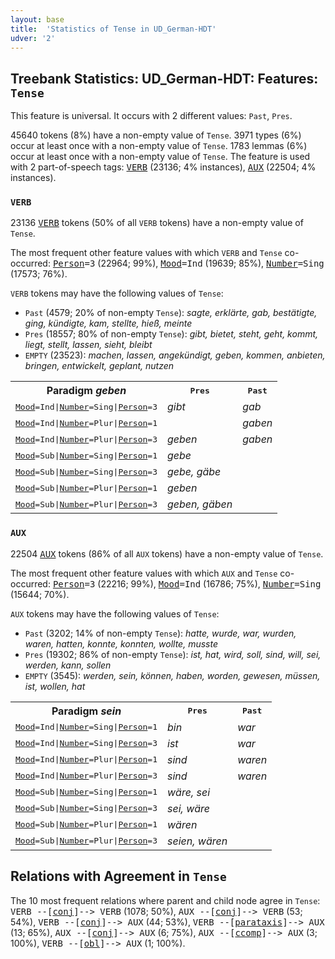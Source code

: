 ```yaml
---
layout: base
title:  'Statistics of Tense in UD_German-HDT'
udver: '2'
---
```


## Treebank Statistics: UD_German-HDT: Features: `Tense`

This feature is universal.
It occurs with 2 different values: `Past`, `Pres`.

45640 tokens (8%) have a non-empty value of `Tense`.
3971 types (6%) occur at least once with a non-empty value of `Tense`.
1783 lemmas (6%) occur at least once with a non-empty value of `Tense`.
The feature is used with 2 part-of-speech tags: <tt><a href="de_hdt-pos-VERB.html">VERB</a></tt> (23136; 4% instances), <tt><a href="de_hdt-pos-AUX.html">AUX</a></tt> (22504; 4% instances).

### `VERB`

23136 <tt><a href="de_hdt-pos-VERB.html">VERB</a></tt> tokens (50% of all `VERB` tokens) have a non-empty value of `Tense`.

The most frequent other feature values with which `VERB` and `Tense` co-occurred: <tt><a href="de_hdt-feat-Person.html">Person</a></tt><tt>=3</tt> (22964; 99%), <tt><a href="de_hdt-feat-Mood.html">Mood</a></tt><tt>=Ind</tt> (19639; 85%), <tt><a href="de_hdt-feat-Number.html">Number</a></tt><tt>=Sing</tt> (17573; 76%).

`VERB` tokens may have the following values of `Tense`:

* `Past` (4579; 20% of non-empty `Tense`): <em>sagte, erklärte, gab, bestätigte, ging, kündigte, kam, stellte, hieß, meinte</em>
* `Pres` (18557; 80% of non-empty `Tense`): <em>gibt, bietet, steht, geht, kommt, liegt, stellt, lassen, sieht, bleibt</em>
* `EMPTY` (23523): <em>machen, lassen, angekündigt, geben, kommen, anbieten, bringen, entwickelt, geplant, nutzen</em>

<table>
  <tr><th>Paradigm <i>geben</i></th><th><tt>Pres</tt></th><th><tt>Past</tt></th></tr>
  <tr><td><tt><tt><a href="de_hdt-feat-Mood.html">Mood</a></tt><tt>=Ind</tt>|<tt><a href="de_hdt-feat-Number.html">Number</a></tt><tt>=Sing</tt>|<tt><a href="de_hdt-feat-Person.html">Person</a></tt><tt>=3</tt></tt></td><td><em>gibt</em></td><td><em>gab</em></td></tr>
  <tr><td><tt><tt><a href="de_hdt-feat-Mood.html">Mood</a></tt><tt>=Ind</tt>|<tt><a href="de_hdt-feat-Number.html">Number</a></tt><tt>=Plur</tt>|<tt><a href="de_hdt-feat-Person.html">Person</a></tt><tt>=1</tt></tt></td><td></td><td><em>gaben</em></td></tr>
  <tr><td><tt><tt><a href="de_hdt-feat-Mood.html">Mood</a></tt><tt>=Ind</tt>|<tt><a href="de_hdt-feat-Number.html">Number</a></tt><tt>=Plur</tt>|<tt><a href="de_hdt-feat-Person.html">Person</a></tt><tt>=3</tt></tt></td><td><em>geben</em></td><td><em>gaben</em></td></tr>
  <tr><td><tt><tt><a href="de_hdt-feat-Mood.html">Mood</a></tt><tt>=Sub</tt>|<tt><a href="de_hdt-feat-Number.html">Number</a></tt><tt>=Sing</tt>|<tt><a href="de_hdt-feat-Person.html">Person</a></tt><tt>=1</tt></tt></td><td><em>gebe</em></td><td></td></tr>
  <tr><td><tt><tt><a href="de_hdt-feat-Mood.html">Mood</a></tt><tt>=Sub</tt>|<tt><a href="de_hdt-feat-Number.html">Number</a></tt><tt>=Sing</tt>|<tt><a href="de_hdt-feat-Person.html">Person</a></tt><tt>=3</tt></tt></td><td><em>gebe, gäbe</em></td><td></td></tr>
  <tr><td><tt><tt><a href="de_hdt-feat-Mood.html">Mood</a></tt><tt>=Sub</tt>|<tt><a href="de_hdt-feat-Number.html">Number</a></tt><tt>=Plur</tt>|<tt><a href="de_hdt-feat-Person.html">Person</a></tt><tt>=1</tt></tt></td><td><em>geben</em></td><td></td></tr>
  <tr><td><tt><tt><a href="de_hdt-feat-Mood.html">Mood</a></tt><tt>=Sub</tt>|<tt><a href="de_hdt-feat-Number.html">Number</a></tt><tt>=Plur</tt>|<tt><a href="de_hdt-feat-Person.html">Person</a></tt><tt>=3</tt></tt></td><td><em>geben, gäben</em></td><td></td></tr>
</table>

### `AUX`

22504 <tt><a href="de_hdt-pos-AUX.html">AUX</a></tt> tokens (86% of all `AUX` tokens) have a non-empty value of `Tense`.

The most frequent other feature values with which `AUX` and `Tense` co-occurred: <tt><a href="de_hdt-feat-Person.html">Person</a></tt><tt>=3</tt> (22216; 99%), <tt><a href="de_hdt-feat-Mood.html">Mood</a></tt><tt>=Ind</tt> (16786; 75%), <tt><a href="de_hdt-feat-Number.html">Number</a></tt><tt>=Sing</tt> (15644; 70%).

`AUX` tokens may have the following values of `Tense`:

* `Past` (3202; 14% of non-empty `Tense`): <em>hatte, wurde, war, wurden, waren, hatten, konnte, konnten, wollte, musste</em>
* `Pres` (19302; 86% of non-empty `Tense`): <em>ist, hat, wird, soll, sind, will, sei, werden, kann, sollen</em>
* `EMPTY` (3545): <em>werden, sein, können, haben, worden, gewesen, müssen, ist, wollen, hat</em>

<table>
  <tr><th>Paradigm <i>sein</i></th><th><tt>Pres</tt></th><th><tt>Past</tt></th></tr>
  <tr><td><tt><tt><a href="de_hdt-feat-Mood.html">Mood</a></tt><tt>=Ind</tt>|<tt><a href="de_hdt-feat-Number.html">Number</a></tt><tt>=Sing</tt>|<tt><a href="de_hdt-feat-Person.html">Person</a></tt><tt>=1</tt></tt></td><td><em>bin</em></td><td><em>war</em></td></tr>
  <tr><td><tt><tt><a href="de_hdt-feat-Mood.html">Mood</a></tt><tt>=Ind</tt>|<tt><a href="de_hdt-feat-Number.html">Number</a></tt><tt>=Sing</tt>|<tt><a href="de_hdt-feat-Person.html">Person</a></tt><tt>=3</tt></tt></td><td><em>ist</em></td><td><em>war</em></td></tr>
  <tr><td><tt><tt><a href="de_hdt-feat-Mood.html">Mood</a></tt><tt>=Ind</tt>|<tt><a href="de_hdt-feat-Number.html">Number</a></tt><tt>=Plur</tt>|<tt><a href="de_hdt-feat-Person.html">Person</a></tt><tt>=1</tt></tt></td><td><em>sind</em></td><td><em>waren</em></td></tr>
  <tr><td><tt><tt><a href="de_hdt-feat-Mood.html">Mood</a></tt><tt>=Ind</tt>|<tt><a href="de_hdt-feat-Number.html">Number</a></tt><tt>=Plur</tt>|<tt><a href="de_hdt-feat-Person.html">Person</a></tt><tt>=3</tt></tt></td><td><em>sind</em></td><td><em>waren</em></td></tr>
  <tr><td><tt><tt><a href="de_hdt-feat-Mood.html">Mood</a></tt><tt>=Sub</tt>|<tt><a href="de_hdt-feat-Number.html">Number</a></tt><tt>=Sing</tt>|<tt><a href="de_hdt-feat-Person.html">Person</a></tt><tt>=1</tt></tt></td><td><em>wäre, sei</em></td><td></td></tr>
  <tr><td><tt><tt><a href="de_hdt-feat-Mood.html">Mood</a></tt><tt>=Sub</tt>|<tt><a href="de_hdt-feat-Number.html">Number</a></tt><tt>=Sing</tt>|<tt><a href="de_hdt-feat-Person.html">Person</a></tt><tt>=3</tt></tt></td><td><em>sei, wäre</em></td><td></td></tr>
  <tr><td><tt><tt><a href="de_hdt-feat-Mood.html">Mood</a></tt><tt>=Sub</tt>|<tt><a href="de_hdt-feat-Number.html">Number</a></tt><tt>=Plur</tt>|<tt><a href="de_hdt-feat-Person.html">Person</a></tt><tt>=1</tt></tt></td><td><em>wären</em></td><td></td></tr>
  <tr><td><tt><tt><a href="de_hdt-feat-Mood.html">Mood</a></tt><tt>=Sub</tt>|<tt><a href="de_hdt-feat-Number.html">Number</a></tt><tt>=Plur</tt>|<tt><a href="de_hdt-feat-Person.html">Person</a></tt><tt>=3</tt></tt></td><td><em>seien, wären</em></td><td></td></tr>
</table>

## Relations with Agreement in `Tense`

The 10 most frequent relations where parent and child node agree in `Tense`:
<tt>VERB --[<tt><a href="de_hdt-dep-conj.html">conj</a></tt>]--> VERB</tt> (1078; 50%),
<tt>AUX --[<tt><a href="de_hdt-dep-conj.html">conj</a></tt>]--> VERB</tt> (53; 54%),
<tt>VERB --[<tt><a href="de_hdt-dep-conj.html">conj</a></tt>]--> AUX</tt> (44; 53%),
<tt>VERB --[<tt><a href="de_hdt-dep-parataxis.html">parataxis</a></tt>]--> AUX</tt> (13; 65%),
<tt>AUX --[<tt><a href="de_hdt-dep-conj.html">conj</a></tt>]--> AUX</tt> (6; 75%),
<tt>AUX --[<tt><a href="de_hdt-dep-ccomp.html">ccomp</a></tt>]--> AUX</tt> (3; 100%),
<tt>VERB --[<tt><a href="de_hdt-dep-obl.html">obl</a></tt>]--> AUX</tt> (1; 100%).

